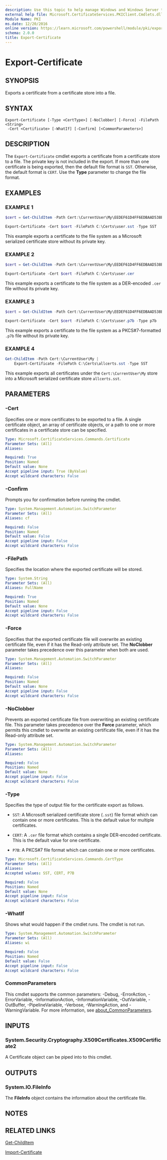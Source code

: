 ```yaml
---
description: Use this topic to help manage Windows and Windows Server technologies with Windows PowerShell.
external help file: Microsoft.CertificateServices.PKIClient.Cmdlets.dll-Help.xml
Module Name: PKI
ms.date: 12/20/2016
online version: https://learn.microsoft.com/powershell/module/pki/export-certificate?view=windowsserver2025-ps&wt.mc_id=ps-gethelp
schema: 2.0.0
title: Export-Certificate
---
```


# Export-Certificate

## SYNOPSIS
Exports a certificate from a certificate store into a file.

## SYNTAX

```
Export-Certificate [-Type <CertType>] [-NoClobber] [-Force] -FilePath <String>
 -Cert <Certificate> [-WhatIf] [-Confirm] [<CommonParameters>]
```

## DESCRIPTION

The `Export-Certificate` cmdlet exports a certificate from a certificate store to a file. The
private key is not included in the export. If more than one certificate is being exported, then the
default file format is `SST`. Otherwise, the default format is `CERT`. Use the **Type** parameter to
change the file format.

## EXAMPLES

### EXAMPLE 1

```powershell
$cert = Get-ChildItem -Path Cert:\CurrentUser\My\EEDEF61D4FF6EDBAAD538BB08CCAADDC3EE28FF

Export-Certificate -Cert $cert -FilePath C:\Certs\user.sst -Type SST
```

This example exports a certificate to the file system as a Microsoft serialized certificate store
without its private key.

### EXAMPLE 2

```powershell
$cert = Get-ChildItem -Path Cert:\CurrentUser\My\EEDEF61D4FF6EDBAAD538BB08CCAADDC3EE28FF

Export-Certificate -Cert $cert -FilePath C:\Certs\user.cer
```

This example exports a certificate to the file system as a DER-encoded `.cer` file without its
private key.

### EXAMPLE 3

```powershell
$cert = Get-ChildItem -Path Cert:\CurrentUser\My\EEDEF61D4FF6EDBAAD538BB08CCAADDC3EE28FF

Export-Certificate -Cert $cert -FilePath C:\Certs\user.p7b -Type p7b
```

This example exports a certificate to the file system as a PKCS#7-formatted `.p7b` file without its
private key.

### EXAMPLE 4

```powershell
Get-ChildItem -Path Cert:\CurrentUser\My |
    Export-Certificate -FilePath C:\Certs\allcerts.sst -Type SST
```

This example exports all certificates under the `Cert:\CurrentUser\My` store into a Microsoft
serialized certificate store `allcerts.sst`.

## PARAMETERS

### -Cert

Specifies one or more certificates to be exported to a file. A single certificate object, an array
of certificate objects, or a path to one or more certificates in a certificate store can be
specified.

```yaml
Type: Microsoft.CertificateServices.Commands.Certificate
Parameter Sets: (All)
Aliases:

Required: True
Position: Named
Default value: None
Accept pipeline input: True (ByValue)
Accept wildcard characters: False
```

### -Confirm

Prompts you for confirmation before running the cmdlet.

```yaml
Type: System.Management.Automation.SwitchParameter
Parameter Sets: (All)
Aliases: cf

Required: False
Position: Named
Default value: False
Accept pipeline input: False
Accept wildcard characters: False
```

### -FilePath

Specifies the location where the exported certificate will be stored.

```yaml
Type: System.String
Parameter Sets: (All)
Aliases: FullName

Required: True
Position: Named
Default value: None
Accept pipeline input: False
Accept wildcard characters: False
```

### -Force

Specifies that the exported certificate file will overwrite an existing certificate file, even if it
has the Read-only attribute set. The **NoClobber** parameter takes precedence over this parameter
when both are used.

```yaml
Type: System.Management.Automation.SwitchParameter
Parameter Sets: (All)
Aliases:

Required: False
Position: Named
Default value: None
Accept pipeline input: False
Accept wildcard characters: False
```

### -NoClobber

Prevents an exported certificate file from overwriting an existing certificate file. This parameter
takes precedence over the **Force** parameter, which permits this cmdlet to overwrite an existing
certificate file, even if it has the Read-only attribute set.

```yaml
Type: System.Management.Automation.SwitchParameter
Parameter Sets: (All)
Aliases:

Required: False
Position: Named
Default value: None
Accept pipeline input: False
Accept wildcard characters: False
```

### -Type

Specifies the type of output file for the certificate export as follows.

- `SST`: A Microsoft serialized certificate store (`.sst`) file format which can contain one or
  more certificates. This is the default value for multiple certificates.
- `CERT`: A `.cer` file format which contains a single DER-encoded certificate. This is the
 default value for one certificate.

- `P7B`: A PKCS#7 file format which can contain one or more certificates.

```yaml
Type: Microsoft.CertificateServices.Commands.CertType
Parameter Sets: (All)
Aliases:
Accepted values: SST, CERT, P7B

Required: False
Position: Named
Default value: None
Accept pipeline input: False
Accept wildcard characters: False
```

### -WhatIf

Shows what would happen if the cmdlet runs.
The cmdlet is not run.

```yaml
Type: System.Management.Automation.SwitchParameter
Parameter Sets: (All)
Aliases: wi

Required: False
Position: Named
Default value: False
Accept pipeline input: False
Accept wildcard characters: False
```

### CommonParameters

This cmdlet supports the common parameters: -Debug, -ErrorAction, -ErrorVariable,
-InformationAction, -InformationVariable, -OutVariable, -OutBuffer, -PipelineVariable, -Verbose,
-WarningAction, and -WarningVariable. For more information, see
[about_CommonParameters](https://go.microsoft.com/fwlink/?LinkID=113216).

## INPUTS

### System.Security.Cryptography.X509Certificates.X509Certificate2

A Certificate object can be piped into to this cmdlet.

## OUTPUTS

### System.IO.FileInfo

The **FileInfo** object contains the information about the certificate file.

## NOTES

## RELATED LINKS

[Get-ChildItem](https://go.microsoft.com/fwlink/?LinkId=290488)

[Import-Certificate](./Import-Certificate.md)
